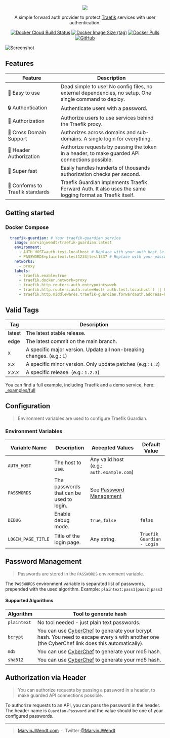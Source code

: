 <p align="center"><img src="https://user-images.githubusercontent.com/31022056/192372549-3f4b2e53-8b18-4a0d-ab30-49527dcd255c.png" /></p>

<p align="center">A simple forward auth provider to protect <a href="https://traefik.io/traefik/">Traefik</a> services with user authentication.</p>

<p align="center">
<a href="https://hub.docker.com/r/marvinjwendt/traefik-guardian"><img alt="Docker Cloud Build Status" src="https://img.shields.io/docker/cloud/build/marvinjwendt/traefik-guardian?style=for-the-badge"></a>
<a href="https://hub.docker.com/r/marvinjwendt/traefik-guardian"><img alt="Docker Image Size (tag)" src="https://img.shields.io/docker/image-size/marvinjwendt/traefik-guardian/latest?style=for-the-badge"></a>
<a href="https://hub.docker.com/r/marvinjwendt/traefik-guardian"><img alt="Docker Pulls" src="https://img.shields.io/docker/pulls/marvinjwendt/traefik-guardian?style=for-the-badge"></a>
<a href="https://github.com/MarvinJWendt/traefik-guardian/blob/main/LICENCE"><img alt="GitHub" src="https://img.shields.io/github/license/MarvinJWendt/traefik-guardian?style=for-the-badge"></a>
</p>

![Screenshot](https://user-images.githubusercontent.com/31022056/192390005-428ff759-8a11-4e54-ba97-1c390e4bd1ed.png)

## Features

| Feature                          | Description                                                                                               |
|----------------------------------|-----------------------------------------------------------------------------------------------------------|
| 🧸 Easy to use                   | Dead simple to use! No config files, no external dependencies, no setup. One single command to deploy.    | 
| 🔒 Authentication                | Authenticate users with a password.                                                                       |
| 📝 Authorization                 | Authorize users to use services behind the Traefik proxy.                                                 |
| 🔀 Cross Domain Support          | Authorizes across domains and sub-domains. A single login for everything.                                 |
| 🤖 Header Authorization          | Authorize requests by passing the token in a header, to make guarded API connections possible.            |
| 🚄 Super fast                    | Easily handles hunderts of thousands authorization checks per second.                                     |
| 💙 Conforms to Traefik standards | Traefik Guardian implements Traefik Forward Auth. It also uses the same logging format as Traefik itself. |

## Getting started

### Docker Compose

```yaml
  traefik-guardian: # Your traefik-guardian service
    image: marvinjwendt/traefik-guardian:latest
    environment:
      - AUTH_HOST=auth.test.localhost # Replace with your auth host (e.g.: auth.example.com).
      - PASSWORDS=plaintext:test1234|test1337 # Replace with your passwords. See the docs for more info at: https://github.com/MarvinJWendt/traefik-guardian#password-management
    networks:
      - proxy
    labels:
      - traefik.enable=true
      - traefik.docker.network=proxy
      - traefik.http.routers.auth.entrypoints=web
      - traefik.http.routers.auth.rule=Host(`auth.test.localhost`) || Path(`/traefik-guardian-session-share`) # Replace auth.test.localhost with your auth host defined above.
      - traefik.http.middlewares.traefik-guardian.forwardauth.address=http://traefik-guardian/auth
```

## Valid Tags

| Tag    | Description                                                            |
|--------|------------------------------------------------------------------------|
| latest | The latest stable release.                                             |
| edge   | The latest commit on the main branch.                                  |
| x      | A specific major version. Update all non-breaking changes. (e.g.: `1`) |
| x.x    | A specific minor version. Only update patches (e.g.: `1.2`)            |
| x.x.x  | A specific release. (e.g.: `1.2.3`)                                    |

You can find a full example, including Traefik and a demo service, here: [_examples/full](./_examples/full)

## Configuration

> Environment variables are used to configure Traefik Guardian.

### Environment Variables

| Variable Name      | Description                              | Accepted Values                                 | Default Value              |
|--------------------|------------------------------------------|-------------------------------------------------|----------------------------|
| `AUTH_HOST`        | The host to use.                         | Any valid host (e.g.: `auth.example.com`)       |                            |
| `PASSWORDS`        | The passwords that can be used to login. | See [Password Management](#password-management) |                            |
| `DEBUG`            | Enable debug mode.                       | `true`, `false`                                 | `false`                    |
| `LOGIN_PAGE_TITLE` | Title of the login page.                 | Any string.                                     | `Traefik Guardian - Login` |

## Password Management

> Passwords are stored in the `PASSWORDS` environment variable.

The `PASSWORDS` environment variable is separated list of passwords, prepended with the used algorithm. Example: `plaintext:pass1|pass2|pass3`

#### Supported Algorithms

| Algorithm   | Tool to generate hash                                                                                                                                                                                                                                                                                                      |
|-------------|----------------------------------------------------------------------------------------------------------------------------------------------------------------------------------------------------------------------------------------------------------------------------------------------------------------------------|
| `plaintext` | No tool needed - just plain text passwords.                                                                                                                                                                                                                                                                                |
| `bcrypt`    | You can use [CyberChef](https://gchq.github.io/CyberChef/#recipe=Bcrypt(10)Find_/_Replace(%7B'option':'Simple%20string','string':'$'%7D,'$$$$',true,false,false,false)&input=WW91ciBQYXNzd29yZA) to generate your bcrypt hash. You need to escape every `$` with another one (the CyberChef link does this automatically). |
| `md5`       | You can use [CyberChef](https://gchq.github.io/CyberChef/#recipe=MD5()) to generate your md5 hash.                                                                                                                                                                                                                         |
| `sha512`    | You can use [CyberChef](https://gchq.github.io/CyberChef/#recipe=SHA2('512',64,1)) to generate your md5 hash.                                                                                                                                                                                                              |

## Authorization via Header

> You can authorize requests by passing a password in a header, to make guarded API connections possible.

To authorize requests to an API, you can pass the password in the header.  
The header name is `Guardian-Password` and the value should be one of your configured passwords.

---

> [MarvinJWendt.com](https://marvinjwendt.com) &nbsp;&middot;&nbsp;
> Twitter [@MarvinJWendt](https://twitter.com/MarvinJWendt)
